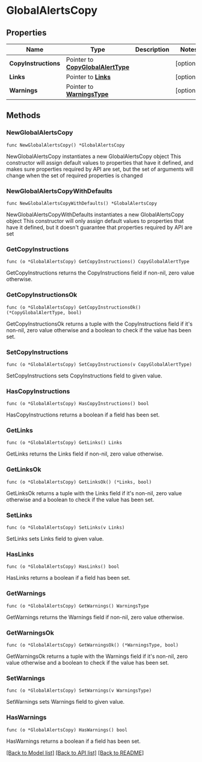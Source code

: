# GlobalAlertsCopy

## Properties

Name | Type | Description | Notes
------------ | ------------- | ------------- | -------------
**CopyInstructions** | Pointer to [**CopyGlobalAlertType**](CopyGlobalAlertType.md) |  | [optional] 
**Links** | Pointer to [**Links**](Links.md) |  | [optional] 
**Warnings** | Pointer to [**WarningsType**](WarningsType.md) |  | [optional] 

## Methods

### NewGlobalAlertsCopy

`func NewGlobalAlertsCopy() *GlobalAlertsCopy`

NewGlobalAlertsCopy instantiates a new GlobalAlertsCopy object
This constructor will assign default values to properties that have it defined,
and makes sure properties required by API are set, but the set of arguments
will change when the set of required properties is changed

### NewGlobalAlertsCopyWithDefaults

`func NewGlobalAlertsCopyWithDefaults() *GlobalAlertsCopy`

NewGlobalAlertsCopyWithDefaults instantiates a new GlobalAlertsCopy object
This constructor will only assign default values to properties that have it defined,
but it doesn't guarantee that properties required by API are set

### GetCopyInstructions

`func (o *GlobalAlertsCopy) GetCopyInstructions() CopyGlobalAlertType`

GetCopyInstructions returns the CopyInstructions field if non-nil, zero value otherwise.

### GetCopyInstructionsOk

`func (o *GlobalAlertsCopy) GetCopyInstructionsOk() (*CopyGlobalAlertType, bool)`

GetCopyInstructionsOk returns a tuple with the CopyInstructions field if it's non-nil, zero value otherwise
and a boolean to check if the value has been set.

### SetCopyInstructions

`func (o *GlobalAlertsCopy) SetCopyInstructions(v CopyGlobalAlertType)`

SetCopyInstructions sets CopyInstructions field to given value.

### HasCopyInstructions

`func (o *GlobalAlertsCopy) HasCopyInstructions() bool`

HasCopyInstructions returns a boolean if a field has been set.

### GetLinks

`func (o *GlobalAlertsCopy) GetLinks() Links`

GetLinks returns the Links field if non-nil, zero value otherwise.

### GetLinksOk

`func (o *GlobalAlertsCopy) GetLinksOk() (*Links, bool)`

GetLinksOk returns a tuple with the Links field if it's non-nil, zero value otherwise
and a boolean to check if the value has been set.

### SetLinks

`func (o *GlobalAlertsCopy) SetLinks(v Links)`

SetLinks sets Links field to given value.

### HasLinks

`func (o *GlobalAlertsCopy) HasLinks() bool`

HasLinks returns a boolean if a field has been set.

### GetWarnings

`func (o *GlobalAlertsCopy) GetWarnings() WarningsType`

GetWarnings returns the Warnings field if non-nil, zero value otherwise.

### GetWarningsOk

`func (o *GlobalAlertsCopy) GetWarningsOk() (*WarningsType, bool)`

GetWarningsOk returns a tuple with the Warnings field if it's non-nil, zero value otherwise
and a boolean to check if the value has been set.

### SetWarnings

`func (o *GlobalAlertsCopy) SetWarnings(v WarningsType)`

SetWarnings sets Warnings field to given value.

### HasWarnings

`func (o *GlobalAlertsCopy) HasWarnings() bool`

HasWarnings returns a boolean if a field has been set.


[[Back to Model list]](../README.md#documentation-for-models) [[Back to API list]](../README.md#documentation-for-api-endpoints) [[Back to README]](../README.md)


